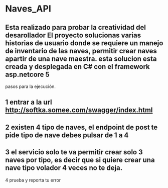 # Naves_API
Esta realizado para probar la creatividad del desarollador
El proyecto solucionas varias historias de usuario donde se requiere un manejo de inventario de las naves, permitir crear naves apartir de una nave maestra.
esta solucion esta creada y desplegada en C# con el framework asp.netcore 5
-----------------------------------------


pasos para la ejecución.

1 entrar a la url http://softka.somee.com/swagger/index.html
-----------------------------------------
2 existen 4 tipo de naves, el endpoint de post te pide tipo de nave debes pulsar de 1 a 4
-----------------------------------------
3 el servicio solo te va permitir crear solo 3 naves por tipo, es decir que si quiere crear una nave tipo volador 4 veces no te deja.
-----------------------------------------
4 prueba y reporta tu error
